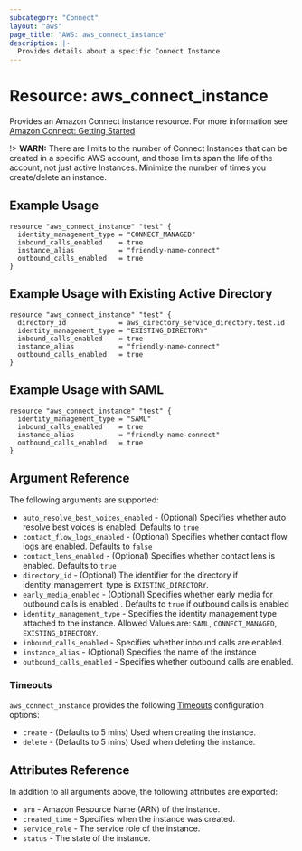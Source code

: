```yaml
---
subcategory: "Connect"
layout: "aws"
page_title: "AWS: aws_connect_instance"
description: |-
  Provides details about a specific Connect Instance.
---
```


# Resource: aws_connect_instance

Provides an Amazon Connect instance resource. For more information see
[Amazon Connect: Getting Started](https://docs.aws.amazon.com/connect/latest/adminguide/amazon-connect-get-started.html)

!> **WARN:** There are limits to the number of Connect Instances that can be created in a specific AWS account, and those limits span the life of the account, not just active Instances. Minimize the number of times you create/delete an instance.

## Example Usage

```hcl
resource "aws_connect_instance" "test" {
  identity_management_type = "CONNECT_MANAGED"
  inbound_calls_enabled    = true
  instance_alias           = "friendly-name-connect"
  outbound_calls_enabled   = true
}
```

## Example Usage with Existing Active Directory

```hcl
resource "aws_connect_instance" "test" {
  directory_id             = aws_directory_service_directory.test.id
  identity_management_type = "EXISTING_DIRECTORY"
  inbound_calls_enabled    = true
  instance_alias           = "friendly-name-connect"
  outbound_calls_enabled   = true
}
```

## Example Usage with SAML

```hcl
resource "aws_connect_instance" "test" {
  identity_management_type = "SAML"
  inbound_calls_enabled    = true
  instance_alias           = "friendly-name-connect"
  outbound_calls_enabled   = true
}
```

## Argument Reference

The following arguments are supported:

* `auto_resolve_best_voices_enabled` - (Optional) Specifies whether auto resolve best voices is enabled. Defaults to `true`
* `contact_flow_logs_enabled` - (Optional) Specifies whether contact flow logs are enabled. Defaults to `false`
* `contact_lens_enabled` - (Optional) Specifies whether contact lens is enabled. Defaults to `true`
* `directory_id` - (Optional) The identifier for the directory if identity_management_type is `EXISTING_DIRECTORY`.
* `early_media_enabled` - (Optional) Specifies whether early media for outbound calls is enabled . Defaults to `true` if outbound calls is enabled
* `identity_management_type` - Specifies the identity management type attached to the instance. Allowed Values are: `SAML`, `CONNECT_MANAGED`, `EXISTING_DIRECTORY`.
* `inbound_calls_enabled` - Specifies whether inbound calls are enabled.
* `instance_alias` - (Optional) Specifies the name of the instance
* `outbound_calls_enabled` -  Specifies whether outbound calls are enabled. 
<!-- * `use_custom_tts_voices` - (Optional) Specifies Whether use custom tts voices is enabled. Defaults to `false` -->

### Timeouts

`aws_connect_instance` provides the following [Timeouts](https://www.terraform.io/docs/configuration/blocks/resources/syntax.html#operation-timeouts) configuration options:

* `create` - (Defaults to 5 mins) Used when creating the instance.
* `delete` - (Defaults to 5 mins) Used when deleting the instance.

## Attributes Reference

In addition to all arguments above, the following attributes are exported:

* `arn` - Amazon Resource Name (ARN) of the instance.
* `created_time` - Specifies when the instance was created.
* `service_role` - The service role of the instance.
* `status` - The state of the instance.

